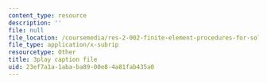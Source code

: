 ```yaml
---
content_type: resource
description: ''
file: null
file_location: /coursemedia/res-2-002-finite-element-procedures-for-solids-and-structures-spring-2010/23ef7a1a1ababa8900e84a81fab435a0_ut04RoDL-gk.srt
file_type: application/x-subrip
resourcetype: Other
title: 3play caption file
uid: 23ef7a1a-1aba-ba89-00e8-4a81fab435a0
---
```

